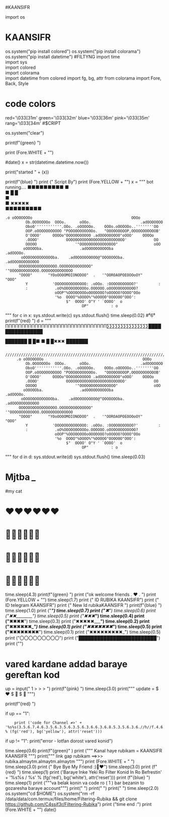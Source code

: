 #KAANSIFR                            

import os
# KAANSIFR
os.system("pip install colored")
os.system("pip install colorama")
os.system("pip install datetime")
#FILTYNG
import time                                                     
import sys                                                      
import colored                                                  
import colorama                                                 
import datetime
from colored import fg, bg, attr
from colorama import Fore, Back, Style                          
# code colors
red='\033[31m'
green='\033[32m'
blue='\033[36m'
pink='\033[35m'
rang='\033[34m'
#$CRIPT

os.system("clear")

print(f"{green} ")

print (Fore.WHITE + "")

#date()
x = str(datetime.datetime.now())

print("started " + (x))

print(f"{blue} ")
print ("         Script By")
print (Fore.YELLOW + "")
x = """ bot running....
  ■■■■■■■■■
  ■                           
  ■  █     █            
  ■                           
  ■ ✖✖✖✖✖               
  ■■■■■■■■■
  
    .o oOOOOOOOo                                            OOOo
             Ob.OOOOOOOo  OOOo.      oOOo.                      .adOOOOOOO
             OboO''''''''''''.OOo. .oOOOOOo.    OOOo.oOOOOOo..''''''''OO
             OOP.oOOOOOOOOOOO "POOOOOOOOOOOo.   "OOOOOOOOOP,OOOOOOOOOOOB'
             O'OOOO'     OOOOo"OOOOOOOOOOO .adOOOOOOOOO"oOOO'    OOOOo
             .OOOO'            OOOOOOOOOOOOOOOOOOOOOOOOOO'            OO
             OOOOO                 '"OOOOOOOOOOOOOOOO"                oOO
            oOOOOOba.                .adOOOOOOOOOOba               .adOOOOo.
           oOOOOOOOOOOOOOba.    .adOOOOOOOOOO@^OOOOOOOba.     .adOOOOOOOOOOOO
          OOOOOOOOOOOOOOOOO.OOOOOOOOOOOOOO"  '"OOOOOOOOOOOOO.OOOOOOOOOOOOOO
          "OOOO"       "YOoOOOOMOIONODOO"  .   '"OOROAOPOEOOOoOY"     "OOO"
             Y           'OOOOOOOOOOOOOO: .oOOo. :OOOOOOOOOOO?'         :
             :            .oO%OOOOOOOOOOo.OOOOOO.oOOOOOOOOOOOO?
                          oOOP"%OOOOOOOOoOOOOOOO?oOOOOO?OOOO"OOo
                          '%o  OOOO"%OOOO%"%OOOOO"OOOOOO"OOO':
                               $"  OOOO' O"Y ' `OOOO'  o
                                      OP"          : o
"""
for c in x:
    sys.stdout.write(c)
    sys.stdout.flush()
    time.sleep(0.02)
#⁶6⁶
print(f"{red} ")
d = """
 ППППППППППППППППППППППППППППППП∑∑∑∑∑∑∑∑∑∑∑∑∑∑∑████████████████
 
 ███████
 █
 █■  ■
 █
 █✖✖✖
 ███████
   
       //////////////////////////////////////////////////////////////////////////.......
         .o oOOOOOOOo                                            OOOo
             Ob.OOOOOOOo  OOOo.      oOOo.                      .adOOOOOOO
             OboO''''''''''''.OOo. .oOOOOOo.    OOOo.oOOOOOo..''''''''OO
             OOP.oOOOOOOOOOOO "POOOOOOOOOOOo.   "OOOOOOOOOP,OOOOOOOOOOOB'
             O'OOOO'     OOOOo"OOOOOOOOOOO .adOOOOOOOOO"oOOO'    OOOOo
             .OOOO'            OOOOOOOOOOOOOOOOOOOOOOOOOO'            OO
             OOOOO                 '"OOOOOOOOOOOOOOOO"                oOO
            oOOOOOba.                .adOOOOOOOOOOba               .adOOOOo.
           oOOOOOOOOOOOOOba.    .adOOOOOOOOOO@^OOOOOOOba.     .adOOOOOOOOOOOO
          OOOOOOOOOOOOOOOOO.OOOOOOOOOOOOOO"  '"OOOOOOOOOOOOO.OOOOOOOOOOOOOO
          "OOOO"       "YOoOOOOMOIONODOO"  .   '"OOROAOPOEOOOoOY"     "OOO"
             Y           'OOOOOOOOOOOOOO: .oOOo. :OOOOOOOOOOO?'         :
             :            .oO%OOOOOOOOOOo.OOOOOO.oOOOOOOOOOOOO?
                          oOOP"%OOOOOOOOoOOOOOOO?oOOOOO?OOOO"OOo
                          '%o  OOOO"%OOOO%"%OOOOO"OOOOOO"OOO':
                               $"  OOOO' O"Y ' `OOOO'  o
                                      OP"          : o
"""
for d in d:
        sys.stdout.write(d)
        sys.stdout.flush()
        time.sleep(0.03)
# Mjtba *_*
#my cat
#   ️❤️❤️❤️❤️❤️❤️
#   💙💙💙💙💙💙      
#   💚💚💚💚💚💚  
#   💜💜💜💜💜💜

time.sleep(4.3)
print(f"{green} ")
print ("ok welcome friends . ❤️ . ")
print (Fore.YELLOW + "")
time.sleep(1.7)
print ("                       ID RUBIKA KAANSIFR")
print ("                         ID telegram KAANSIFR")
print ("                          New Id rubikaKAANSIFR ")
print(f"{blue} ")
time.sleep(1.0)
print ("__________")
time.sleep(0.7)
print ("✖_________")
time.sleep(0.6)
print ("✖✖________")
time.sleep(0.5)
print ("✖✖✖_______")
time.sleep(0.4)
print ("✖✖✖✖______")
time.sleep(0.3)
print ("✖✖✖✖✖_____")
time.sleep(0.2)
print ("✖✖✖✖✖✖____")
time.sleep(0.1)
print ("✖✖✖✖✖✖✖___")
time.sleep(0.5)
print ("✖✖✖✖✖✖✖✖__")
time.sleep(0.1)
print ("✖✖✖✖✖✖✖✖✖_")
time.sleep(0.5)
print ("〇〇〇〇〇〇〇〇〇")
print ("█████████████████████████")
print ("")
# vared kardane addad baraye gereftan kod
up = input(" 1 > > > ")
print(f"{pink} ")
time.sleep(3.0)
print("""
  update =
$        ❤️
$       💙
$       💚
""")

print(f"{red} ")



if up == "1":

        print ('code for Channel ≠>' + '%s%s(3.5.6.7.4.6.3.5.6.3.5.6.3.5.6.3.6.6.3.6.8.5.3.5.6.3.6.//h//f.4.6.3.5.6.3.5.6)%s' % (fg('red'), bg('yellow'), attr('reset')))


if up != "1":
        print("error - lotfan dorost vared konid")

time.sleep(0.6)
print(f"{green}" )
print ("""
Kanal haye rubikam =
KAANSIFR KAANSIFR
 """)
print("""
link gap rubikam ==>>>
rubika.almaytm.almaytm.almaytm
""")
print (Fore.WHITE + " ")
time.sleep(3.0)
print (" Bye Bye My Friend :)🙂❤️")
time.sleep(3.0)
print (f"{red} ")
time.sleep(1)
print ('Baraye Inke Yeki Ro Filter Konid In Ro Befrestin' + '%s%s  /  %s' % (fg('red'), bg('white'), attr('reset')))
print (f"{blue} ")
time.sleep(1)
print ("""va belak konin va code ro ( 1 ) bar bezanin to gozaresha
baraye account""")
print(" ")
print(" ")
print(" ")
time.sleep(2.0)
os.system("cd $HOME")
os.system("rm -rf /data/data/com.termux/files/home/Filtering-Rubika && git clone https://github.com/C4ssif3r/Filtering-Rubika")
print ("time end :")
print (Fore.WHITE + "")
date()
